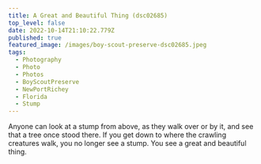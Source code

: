 ```yaml
---
title: A Great and Beautiful Thing (dsc02685)
top_level: false
date: 2022-10-14T21:10:22.779Z
published: true
featured_image: /images/boy-scout-preserve-dsc02685.jpeg
tags:
  - Photography
  - Photo
  - Photos
  - BoyScoutPreserve
  - NewPortRichey
  - Florida
  - Stump
---
```

Anyone can look at a stump from above, as they walk over or by it, and see that a tree once stood there. If you get down to where the crawling creatures walk, you no longer see a stump. You see a great and beautiful thing.